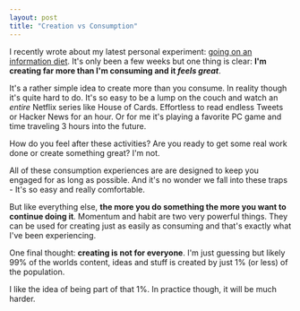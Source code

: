 ```yaml
---
layout: post
title: "Creation vs Consumption"
---
```

I recently wrote about my latest personal experiment: [going on an information diet](/blog/im-going-on-an-information-diet). It's only been a few weeks but one thing is clear: **I'm creating far more than I'm consuming and it *feels great***. 
 <!--more-->

It's a rather simple idea to create more than you consume. In reality though it's quite hard to do. It's so easy to be a lump on the couch and watch an *entire* Netflix series like House of Cards. Effortless to read endless Tweets or Hacker News for an hour. Or for me it's playing a favorite PC game and time traveling 3 hours into the future.

How do you feel after these activities? Are you ready to get some real work done or create something great? I'm not. 

All of these consumption experiences are are designed to keep you engaged for as long as possible. And it's no wonder we fall into these traps - It's so easy and really comfortable.

But like everything else, **the more you do something the more you want to continue doing it**. Momentum and habit are two very powerful things. They can be used for creating just as easily as consuming and that's exactly what I've been experiencing.

One final thought: **creating is not for everyone**. I'm just guessing but likely 99% of the worlds content, ideas and stuff is created by just 1% (or less) of the population.

I like the idea of being part of that 1%. In practice though, it will be much harder.  




